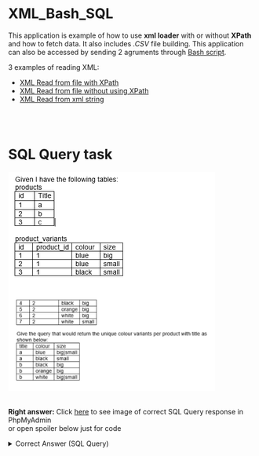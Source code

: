 # XML_Bash_SQL
This application is example of how to use **xml loader** with or without **XPath** and how to fetch data. It also includes *.CSV* file building.
This application can also be accessed by sending 2 agruments through [Bash script](script.sh).

3 examples of reading XML:
- [XML Read from file with XPath](index.php)
- [XML Read from file without using XPath](index.php)
- [XML Read from xml string](indexstring.php)

<br/><br/>
# SQL Query task
<img src="task.png" alt="Task"/>
<br/><br/>

**Right answer:**
Click [here](phpmyadmin-persons.png) to see image of correct SQL Query response in PhpMyAdmin<br/> or open spoiler below just for code

<details>
  <summary>Correct Answer (SQL Query)</summary>
  
```SELECT products.Title, product_variants.colour, GROUP_CONCAT(product_variants.size SEPARATOR '|') as size FROM product_variants INNER JOIN products ON products.id = product_variants.product_id GROUP BY colour, title ORDER BY title, size ASC```

</details>
